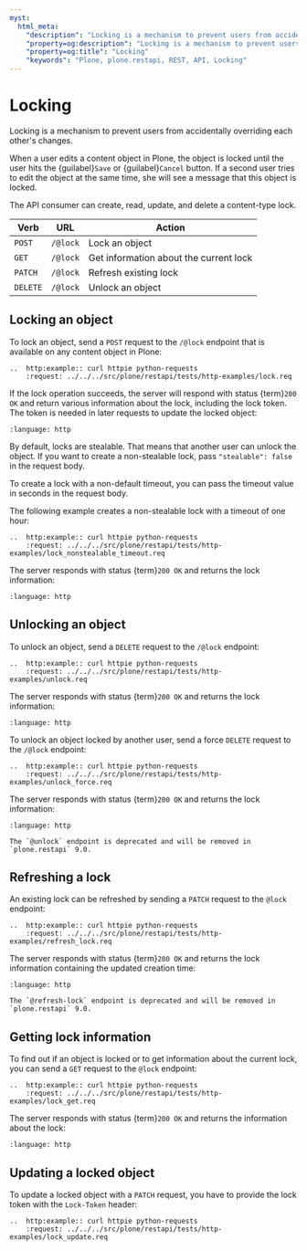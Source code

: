 ```yaml
---
myst:
  html_meta:
    "description": "Locking is a mechanism to prevent users from accidentally overriding each other's changes."
    "property=og:description": "Locking is a mechanism to prevent users from accidentally overriding each other's changes."
    "property=og:title": "Locking"
    "keywords": "Plone, plone.restapi, REST, API, Locking"
---
```


# Locking

Locking is a mechanism to prevent users from accidentally overriding each other's changes.

When a user edits a content object in Plone, the object is locked until the user hits the {guilabel}`Save` or {guilabel}`Cancel` button.
If a second user tries to edit the object at the same time, she will see a message that this object is locked.

The API consumer can create, read, update, and delete a content-type lock.

| Verb     | URL      | Action                                 |
| -------- | -------- | -------------------------------------- |
| `POST`   | `/@lock` | Lock an object                         |
| `GET`    | `/@lock` | Get information about the current lock |
| `PATCH`  | `/@lock` | Refresh existing lock                  |
| `DELETE` | `/@lock` | Unlock an object                       |


## Locking an object

To lock an object, send a `POST` request to the `/@lock` endpoint that is available on any content object in Plone:

```{eval-rst}
..  http:example:: curl httpie python-requests
    :request: ../../../src/plone/restapi/tests/http-examples/lock.req
```

If the lock operation succeeds, the server will respond with status {term}`200 OK` and return various information about the lock, including the lock token.
The token is needed in later requests to update the locked object:

```{literalinclude} ../../../src/plone/restapi/tests/http-examples/lock.resp
:language: http
```

By default, locks are stealable.
That means that another user can unlock the object.
If you want to create a non-stealable lock, pass `"stealable": false` in the request body.

To create a lock with a non-default timeout, you can pass the timeout value in seconds in the request body.

The following example creates a non-stealable lock with a timeout of one hour:

```{eval-rst}
..  http:example:: curl httpie python-requests
    :request: ../../../src/plone/restapi/tests/http-examples/lock_nonstealable_timeout.req
```

The server responds with status {term}`200 OK` and returns the lock information:

```{literalinclude} ../../../src/plone/restapi/tests/http-examples/lock_nonstealable_timeout.resp
:language: http
```


## Unlocking an object

To unlock an object, send a `DELETE` request to the `/@lock` endpoint:

```{eval-rst}
..  http:example:: curl httpie python-requests
    :request: ../../../src/plone/restapi/tests/http-examples/unlock.req
```

The server responds with status {term}`200 OK` and returns the lock information:

```{literalinclude} ../../../src/plone/restapi/tests/http-examples/unlock.resp
:language: http
```

To unlock an object locked by another user, send a force `DELETE` request to the `/@lock` endpoint:

```{eval-rst}
..  http:example:: curl httpie python-requests
    :request: ../../../src/plone/restapi/tests/http-examples/unlock_force.req
```

The server responds with status {term}`200 OK` and returns the lock information:

```{literalinclude} ../../../src/plone/restapi/tests/http-examples/unlock_force.resp
:language: http
```

```{warning}
The `@unlock` endpoint is deprecated and will be removed in `plone.restapi` 9.0.
```


## Refreshing a lock

An existing lock can be refreshed by sending a `PATCH` request to the `@lock` endpoint:

```{eval-rst}
..  http:example:: curl httpie python-requests
    :request: ../../../src/plone/restapi/tests/http-examples/refresh_lock.req
```

The server responds with status {term}`200 OK` and returns the lock information containing the updated creation time:

```{literalinclude} ../../../src/plone/restapi/tests/http-examples/refresh_lock.resp
:language: http
```

```{warning}
The `@refresh-lock` endpoint is deprecated and will be removed in `plone.restapi` 9.0.
```


## Getting lock information

To find out if an object is locked or to get information about the current lock, you can send a `GET` request to the `@lock` endpoint:

```{eval-rst}
..  http:example:: curl httpie python-requests
    :request: ../../../src/plone/restapi/tests/http-examples/lock_get.req
```

The server responds with status {term}`200 OK` and returns the information about the lock:

```{literalinclude} ../../../src/plone/restapi/tests/http-examples/lock_get.resp
:language: http
```


## Updating a locked object

To update a locked object with a `PATCH` request, you have to provide the lock token with the `Lock-Token` header:

```{eval-rst}
..  http:example:: curl httpie python-requests
    :request: ../../../src/plone/restapi/tests/http-examples/lock_update.req
```
